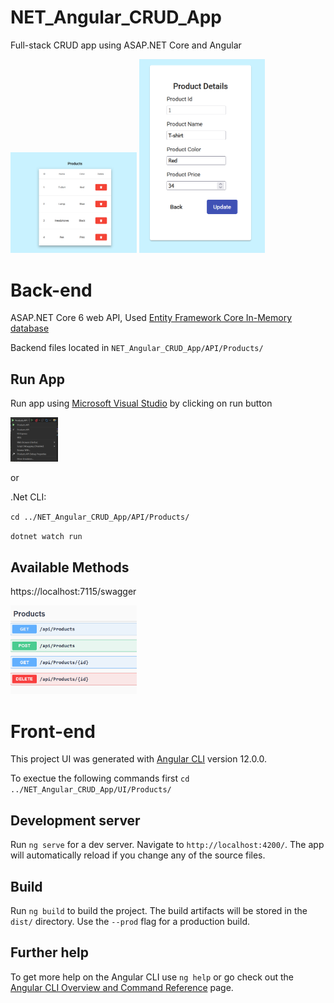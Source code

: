 # NET_Angular_CRUD_App
Full-stack CRUD app using ASAP.NET Core and Angular

<img src="images/productsList.png" alt="products List" width="40%"/>
<img src="images/productDetails.png" alt="Product Details" width="40%"/>

# Back-end
ASAP.NET Core 6 web API, Used [Entity Framework Core In-Memory database](https://docs.microsoft.com/en-us/ef/core/providers/in-memory/?tabs=dotnet-core-cli)

Backend files located in `NET_Angular_CRUD_App/API/Products/`
## Run App
Run app using [Microsoft Visual Studio](https://docs.microsoft.com/en-us/visualstudio/get-started/csharp/tutorial-aspnet-core?view=vs-2022#run-debug-and-make-changes-1) by clicking on run button 

<img src="images/run_btn_msVS.png" alt="run button VS" width="15%"/>

or

.Net CLI:

`cd ../NET_Angular_CRUD_App/API/Products/`

`dotnet watch run`

## Available Methods
https://localhost:7115/swagger

<img src="images/API_methods.png" alt="Available API methods" width="40%"/>

# Front-end

This project UI was generated with [Angular CLI](https://github.com/angular/angular-cli) version 12.0.0.

To exectue the following commands first `cd ../NET_Angular_CRUD_App/UI/Products/`
## Development server

Run `ng serve` for a dev server. Navigate to `http://localhost:4200/`. The app will automatically reload if you change any of the source files.
## Build

Run `ng build` to build the project. The build artifacts will be stored in the `dist/` directory. Use the `--prod` flag for a production build.

## Further help

To get more help on the Angular CLI use `ng help` or go check out the [Angular CLI Overview and Command Reference](https://angular.io/cli) page.
